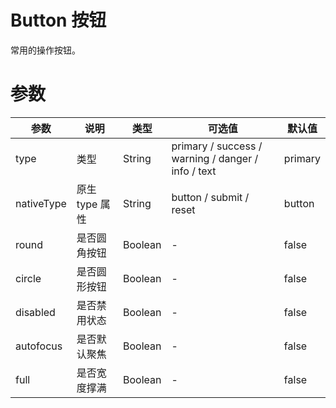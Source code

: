 # Button 按钮

常用的操作按钮。

<ClientOnly>
 <TestButton/>
</ClientOnly>

# 参数

| 参数       | 说明           | 类型    | 可选值                                             | 默认值  |
| ---------- | -------------- | ------- | -------------------------------------------------- | ------- |
| type       | 类型           | String  | primary / success / warning / danger / info / text | primary |
| nativeType | 原生 type 属性 | String  | button / submit / reset                            | button  |
| round      | 是否圆角按钮   | Boolean | -                                                  | false   |
| circle     | 是否圆形按钮   | Boolean | -                                                  | false   |
| disabled   | 是否禁用状态   | Boolean | -                                                  | false   |
| autofocus  | 是否默认聚焦   | Boolean | -                                                  | false   |
| full       | 是否宽度撑满   | Boolean | -                                                  | false   |
